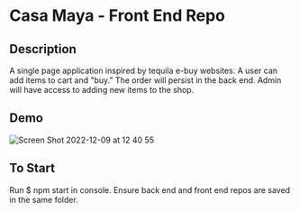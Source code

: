 # Casa Maya - Front End Repo

## Description
A single page application inspired by tequila e-buy websites. A user can add items to cart and "buy." The order will persist in the back end. Admin will have access to adding new items to the shop. 

## Demo

![Screen Shot 2022-12-09 at 12 40 55](https://user-images.githubusercontent.com/113480086/219111902-bed3cdb6-3513-492d-8afa-40ec76b6ff85.png)

## To Start
Run $ npm start in console. Ensure back end and front end repos are saved in the same folder. 
